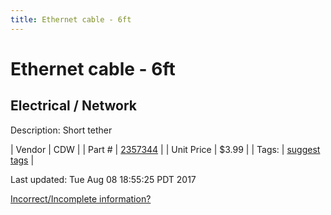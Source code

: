 ```yaml
---
title: Ethernet cable - 6ft
---
```


# Ethernet cable - 6ft
## Electrical / Network
Description: 	Short tether 

| Vendor | CDW | 
| Part # | [2357344](https://www.cdw.com/shop/products/StarTech.com-Snagless-Cat-5e-UTP-Patch-Cable-patch-cable-6-ft-black/2357344.aspx?enkwrd=startech.com%206ft%20black%20snagless&pfm=gln) | 
| Unit Price | $3.99 | 
| Tags: | [suggest tags](https://docs.google.com/forms/d/e/1FAIpQLSeWyY8v3RgOty-MyWmh9U0iivNYN_molChYyS-0U-o-kOAv_g/viewform) | 

Last updated: Tue Aug 08 18:55:25 PDT 2017

 [Incorrect/Incomplete information?](https://docs.google.com/forms/d/e/1FAIpQLSeWyY8v3RgOty-MyWmh9U0iivNYN_molChYyS-0U-o-kOAv_g/viewform)